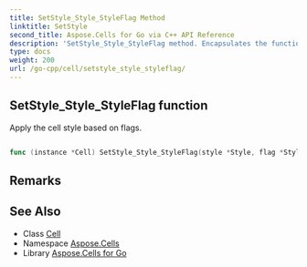 ```yaml
---
title: SetStyle_Style_StyleFlag Method 
linktitle: SetStyle
second_title: Aspose.Cells for Go via C++ API Reference
description: 'SetStyle_Style_StyleFlag method. Encapsulates the function that represents setstyle in Go.'
type: docs
weight: 200
url: /go-cpp/cell/setstyle_style_styleflag/
---
```


## SetStyle_Style_StyleFlag function

Apply the cell style based on flags.

```go

func (instance *Cell) SetStyle_Style_StyleFlag(style *Style, flag *StyleFlag)  error

```

## Remarks


## See Also

* Class [Cell](../)
* Namespace [Aspose.Cells](../../)
* Library [Aspose.Cells for Go](../../../)
